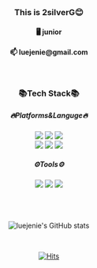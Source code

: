 <br>


<div align="center">

  <h3>This is 2silverG😊</h3>
  
  <h4>
  🖥️ junior <br><br>
  📫 luejenie@gmail.com
  </h4>
  
  <br>
  
  <h3>📚Tech Stack📚</h3>

  <h5>🔥Platforms&Languge🔥</h5>
  <img src="https://img.shields.io/badge/Spring-6DB33F?style=flat&logo=Spring&logoColor=white"/>
  <img src="https://img.shields.io/badge/Java-007396?style=flat&logo=Java&logoColor=white" />
  <img src="https://img.shields.io/badge/JavaScript-F7DF1E?style=flat&logo=JavaScript&logoColor=white" /><br>
  <img src="https://img.shields.io/badge/HTML5-E34F26?style=flat&logo=HTML5&logoColor=white" />
  <img src="https://img.shields.io/badge/CSS3-1572B6?style=flat&logo=CSS3&logoColor=white" />
  <img src="https://img.shields.io/badge/Oracle-F80000?style=flat&logo=Oracle&logoColor=white" />
  
  <h5>⚙️Tools⚙️</h5>
  
  <img src="https://img.shields.io/badge/Eclipse IDE-2C2255?style=flat&logo=Eclipse IDE&logoColor=white" />
  <img src="https://img.shields.io/badge/Visual Studio Code-007ACC?style=flat&logo=Visual Studio Code&logoColor=white" />
  <img src="https://img.shields.io/badge/GitHub-181717?style=flat&logo=GitHub&logoColor=white" />
  
</div>

<br>
<br>
<br>


<div align="center">
  
![luejenie's GitHub stats](https://github-readme-stats.vercel.app/api?username=luejenie&title_color=FFC325&icon_color=FFC325)

<br>
  
[![Hits](https://hits.seeyoufarm.com/api/count/incr/badge.svg?url=https%3A%2F%2Fgithub.com%2Fluejenie&count_bg=%23FFF425&title_bg=%234E4E4E&icon=github.svg&icon_color=%23FFFFFF&title=hits&edge_flat=false)](https://hits.seeyoufarm.com)
  
</div>





<!--
### Hi there, this is luejenie😊
**luejenie/luejenie** is a ✨ _special_ ✨ repository because its `README.md` (this file) appears on your GitHub profile.

Here are some ideas to get you started:

- 🔭 I’m currently working on ...
- 🌱 I’m currently learning ...
- 👯 I’m looking to collaborate on ...
- 🤔 I’m looking for help with ...
- 💬 Ask me about ...
- 📫 How to reach me: ...
- 😄 Pronouns: ...
- ⚡ Fun fact: ...
-->

